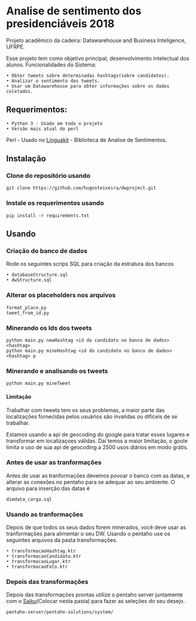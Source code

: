 # Analise de sentimento dos presidenciáveis 2018

Projeto acadêmico da cadeira: Datawarehouse and Business Inteligence, UFRPE.

Esse projeto tem como objetivo principal, desenvolvimento intelectual dos alunos.
Funcionalidades do Sistema:
```
• Obter tweets sobre determinadas hashtags(sobre candidatos).
• Analizar o sentimento dos tweets.
• Usar um Datawarehouse para obter informações sobre os dados coletados.
```

## Requerimentos:
```
• Python 3 - Usado em todo o projeto
• Versão mais atual do perl
```
Perl - Usado no [Linguakit](https://github.com/citiususc/Linguakit) - Biblioteca de Analise de Sentimentos.


## Instalação
### Clone do repositório usando
```
git clone https://github.com/hugosteixeira/dwproject.git
```

### Instale os requerimentos usando
```
pip install -r requirements.txt
```

## Usando

### Criação do banco de dados
Rode os seguintes scrips SQL para criação da estratura dos bancos
```
• databaseStructure.sql
• dwStructure.sql
```

### Alterar os placeholders nos arquivos
```
format_place.py
tweet_from_id.py
```

### Minerando os Ids dos tweets
```
python main.py newHashtag <id do candidato no banco de dados> <hashtag>
python main.py mineHashtag <id do candidato no banco de dados> <hashtag> p
```

### Minerando e analisando os tweets
```
python main.py mineTweet
```

#### Limitação
Trabalhar com tweets tem os seus problemas, a maior parte das localizações fornecidas pelos usuários são invalidas ou dificeis de se trabalhar.

Estamos usando a api de geocoding do google para tratar esses lugares e transformar em localizaçoes válidas. Daí temos a maior limitação, o goole limita o uso de sua api de geocoding a 2500 usos diários em modo grátis.

### Antes de usar as tranformações
Antes de usar as tranformações devemos povoar o banco com as datas, e alterar as conexões no pentaho para se adequar ao seu ambiente.
O arquivo para inserção das datas é
```
dimdata_carga.sql
```
### Usando as tranformações
Depois de que todos os seus dados forem minerados, você deve usar as tranformações para alimentar o seu DW.
Usando o pentaho use os seguintes arquivos da pasta transformações.
```
• transformacaoHashtag.ktr
• transformacaoCandidato.ktr
• transformacaoLugar.ktr
• transformacaoFato.ktr
```

### Depois das transformações
Depois das transformações prontas utilize o pentaho server juntamente com o [Saiku](https://www.dropbox.com/s/1j0symkdtpwb0g6/saiku-plugin-p7-3.15.zip?dl=1)(Colocar nesta pasta) para fazer as seleções do seu desejo.
```
pentaho-server/pentaho-solutions/system/
```
